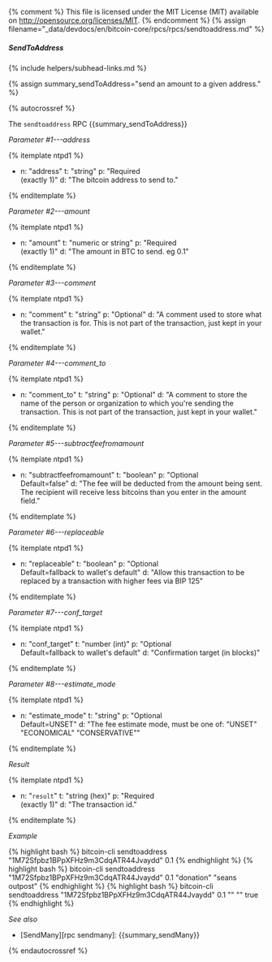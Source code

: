 {% comment %}
This file is licensed under the MIT License (MIT) available on
http://opensource.org/licenses/MIT.
{% endcomment %}
{% assign filename="_data/devdocs/en/bitcoin-core/rpcs/rpcs/sendtoaddress.md" %}

##### SendToAddress
{% include helpers/subhead-links.md %}

{% assign summary_sendToAddress="send an amount to a given address." %}

{% autocrossref %}

The `sendtoaddress` RPC {{summary_sendToAddress}}

*Parameter #1---address*

{% itemplate ntpd1 %}
- n: "address"
  t: "string"
  p: "Required<br>(exactly 1)"
  d: "The bitcoin address to send to."

{% enditemplate %}

*Parameter #2---amount*

{% itemplate ntpd1 %}
- n: "amount"
  t: "numeric or string"
  p: "Required<br>(exactly 1)"
  d: "The amount in BTC to send. eg 0.1"

{% enditemplate %}

*Parameter #3---comment*

{% itemplate ntpd1 %}
- n: "comment"
  t: "string"
  p: "Optional"
  d: "A comment used to store what the transaction is for.
       This is not part of the transaction, just kept in your wallet."

{% enditemplate %}

*Parameter #4---comment_to*

{% itemplate ntpd1 %}
- n: "comment_to"
  t: "string"
  p: "Optional"
  d: "A comment to store the name of the person or organization
       to which you're sending the transaction. This is not part of the 
       transaction, just kept in your wallet."

{% enditemplate %}

*Parameter #5---subtractfeefromamount*

{% itemplate ntpd1 %}
- n: "subtractfeefromamount"
  t: "boolean"
  p: "Optional<br>Default=false"
  d: "The fee will be deducted from the amount being sent.
       The recipient will receive less bitcoins than you enter in the amount field."

{% enditemplate %}

*Parameter #6---replaceable*

{% itemplate ntpd1 %}
- n: "replaceable"
  t: "boolean"
  p: "Optional<br>Default=fallback to wallet's default"
  d: "Allow this transaction to be replaced by a transaction with higher fees via BIP 125"

{% enditemplate %}

*Parameter #7---conf_target*

{% itemplate ntpd1 %}
- n: "conf_target"
  t: "number (int)"
  p: "Optional<br>Default=fallback to wallet's default"
  d: "Confirmation target (in blocks)"

{% enditemplate %}

*Parameter #8---estimate_mode*

{% itemplate ntpd1 %}
- n: "estimate_mode"
  t: "string"
  p: "Optional<br>Default=UNSET"
  d: "The fee estimate mode, must be one of:
       \"UNSET\"
       \"ECONOMICAL\"
       \"CONSERVATIVE\""

{% enditemplate %}

*Result*

{% itemplate ntpd1 %}
- n: "`result`"
  t: "string (hex)"
  p: "Required<br>(exactly 1)"
  d: "The transaction id."

{% enditemplate %}

*Example*

{% highlight bash %}
bitcoin-cli sendtoaddress "1M72Sfpbz1BPpXFHz9m3CdqATR44Jvaydd" 0.1
{% endhighlight %}
{% highlight bash %}
bitcoin-cli sendtoaddress "1M72Sfpbz1BPpXFHz9m3CdqATR44Jvaydd" 0.1 "donation" "seans outpost"
{% endhighlight %}
{% highlight bash %}
bitcoin-cli sendtoaddress "1M72Sfpbz1BPpXFHz9m3CdqATR44Jvaydd" 0.1 "" "" true
{% endhighlight %}

*See also*

* [SendMany][rpc sendmany]: {{summary_sendMany}}

{% endautocrossref %}

